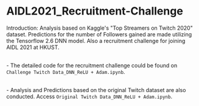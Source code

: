 # AIDL2021_Recruitment-Challenge
Introduction: Analysis based on Kaggle's "Top Streamers on Twitch 2020" dataset. Predictions for the number of Followers gained are made utilizing the Tensorflow 2.6 DNN model. Also a recruitment challenge for joining AIDL 2021 at HKUST.

<br>- The detailed code for the recruitment challenge could be found on ```Challenge Twitch Data_DNN_ReLU + Adam.ipynb```.

<br>- Analysis and Predictions based on the original Twitch dataset are also conducted. Access ```Original Twitch Data_DNN_ReLU + Adam.ipynb```.
